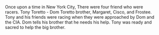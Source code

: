 Once upon a time in New York City, There were four friend who were racers. Tony Toretto -  Dom Toretto brother, Margaret, Cisco, and Frostee. Tony and his friends were racing when they were approached by Dom and the CIA. Dom tells his brother that he needs his help. Tony was ready and sacred to help the big brother.
